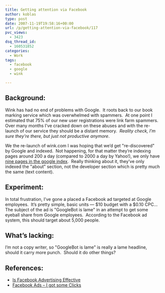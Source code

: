 ```yaml
---
title: Getting attention via Facebook
author: koblas
type: post
date: 2007-11-19T19:58:16+00:00
url: /p/getting-attention-via-facebook/117
pvc_views:
  - 3423
dsq_thread_id:
  - 160531852
categories:
  - Work
tags:
  - facebook
  - google
  - wink

---
```

## Background:

Wink has had no end of problems with Google.&#160; It roots back to our book marking service which was overwhelmed with spammers.&#160; At one point I estimated that 75% of our new user registrations were link farm spammers.&#160; Over many months I&#8217;ve cracked down on these abuses and with the re-launch of our service they should be a distant memory.&#160; _Reality check, I&#8217;m sure they&#8217;re there, but just not productive anymore_.&#160; 

We the re-launch of wink.com I was hoping that we&#8217;d get "re-discovered" by Google and indexed.&#160; Not happening, for that matter they&#8217;re indexing pages around 200 a day (compared to 2000 a day by Yahoo!), we only have [nine pages in the google index][1].&#160; Really thinking about it, they&#8217;ve only indexed the "about" section, not the developer section which is pretty much the same (text content).&#160; 

## Experiment:

In total frustration, I&#8217;ve gone a placed a Facebook ad targeted at Google employees.&#160; It&#8217;s pretty simple, basic units &#8212; $10 budget with a $0.10 CPC&#8230; The subject of the ad is "GoogleBot is lame" in an attempt to get some eyeball share from Google employees.&#160; According to the Facebook ad system, this should target about 5,000 people.&#160; 

## What&#8217;s lacking:

I&#8217;m not a copy writer, so "GoogleBot is lame" is really a lame headline, should it carry more punch.&#160; Should it do other things?&#160; 

## References:

  * [Is Facebook Advertising Effective][2]
  * [Facebook Ads &#8211; I got some Clicks][3]

 [1]: http://www.google.com/search?q=site%3Awink.com+-site%3Ablog.wink.com&ie=utf-8&oe=utf-8&aq=t&rls=org.mozilla:en-US:official&client=firefox-a
 [2]: http://www.allfacebook.com/2007/11/is-facebook-advertising-effective/
 [3]: http://avc.blogs.com/a_vc/2007/11/facebook-ads--.html
